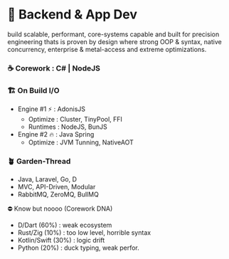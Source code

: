# 🏯 Backend & App Dev
build scalable, performant, core-systems capable and built for precision engineering thats is proven by design where strong OOP & syntax, native concurrency, enterprise & metal-access and extreme optimizations.

### ☕ Corework : C# | NodeJS
### 🏗️ On Build I/O
- Engine #1 ⚡ : AdonisJS
  - Optimize : Cluster, TinyPool, FFI
  - Runtimes : NodeJS, BunJS
- Engine #2 🔥 : Java Spring
  - Optimize : JVM Tunning, NativeAOT
### 🪴 Garden-Thread
- Java, Laravel, Go, D
- MVC, API-Driven, Modular
- RabbitMQ, ZeroMQ, BullMQ

⛔ Know but noooo (Corework DNA)
- D/Dart (60%) : weak ecosystem 
- Rust/Zig (10%) : too low level, horrible syntax
- Kotlin/Swift (30%) : logic drift
- Python (20%) : duck typing, weak perfor.